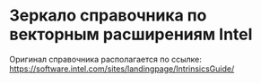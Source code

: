 # Зеркало справочника по векторным расширениям Intel #

Оригинал справочника располагается по ссылке: 
https://software.intel.com/sites/landingpage/IntrinsicsGuide/

